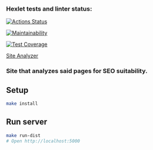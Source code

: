 ### Hexlet tests and linter status:
[![Actions Status](https://github.com/MaksimDenisov/java-project-72/workflows/hexlet-check/badge.svg)](https://github.com/MaksimDenisov/java-project-72/actions)

[![Maintainability](https://api.codeclimate.com/v1/badges/2c97e05d7b9a965d159d/maintainability)](https://codeclimate.com/github/MaksimDenisov/java-project-72/maintainability)

[![Test Coverage](https://api.codeclimate.com/v1/badges/2c97e05d7b9a965d159d/test_coverage)](https://codeclimate.com/github/MaksimDenisov/java-project-72/test_coverage)


[Site Analyzer](https://siteanalizer.onrender.com/)

### Site that analyzes said pages for SEO suitability.

## Setup

```bash
make install
```

## Run server

```bash
make run-dist
# Open http://localhost:5000
```

